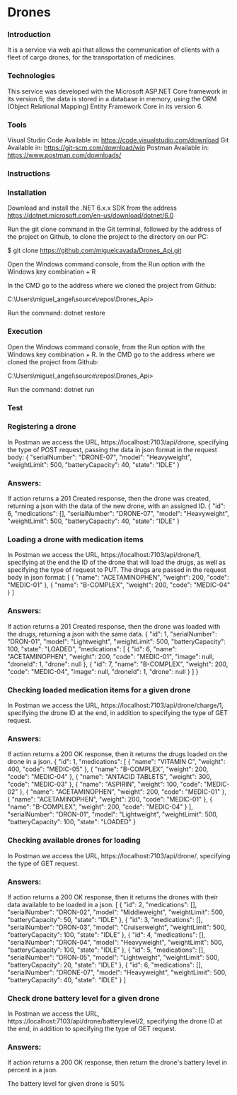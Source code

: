 # Drones

### Introduction 
It is a service via web api that allows the communication of clients with a fleet of cargo drones, for the transportation of medicines.

### Technologies 
This service was developed with the Microsoft ASP.NET Core framework in its version 6, the data is stored in a database in memory, using the ORM (Object Relational Mapping) Entity Framework Core in its version 6.

### Tools
Visual Studio Code
Available in: https://code.visualstudio.com/download
Git
Available in: https://git-scm.com/download/win
Postman
Available in: https://www.postman.com/downloads/

### Instructions

### Installation
Download and install the .NET 6.x.x SDK from the address https://dotnet.microsoft.com/en-us/download/dotnet/6.0

Run the git clone command in the Git terminal, followed by the address of the project on Github, to clone the project to the directory on our PC:

$ git clone https://github.com/miguelcavada/Drones_Api.git 

Open the Windows command console, from the Run option with the Windows key combination + R

In the CMD go to the address where we cloned the project from Github:

C:\Users\miguel_angel\source\repos\Drones_Api>

Run the command: dotnet restore

### Execution
Open the Windows command console, from the Run option with the Windows key combination + R.
In the CMD go to the address where we cloned the project from Github:

C:\Users\miguel_angel\source\repos\Drones_Api>

Run the command: dotnet run

### Test
### Registering a drone
In Postman we access the URL, https://localhost:7103/api/drone, specifying the type of POST request, passing the data in json format in the request body:
{
    "serialNumber": "DRONE-07",
    "model": "Heavyweight",
    "weightLimit": 500,
    "batteryCapacity": 40,
    "state": "IDLE"
}

### Answers:
If action returns a 201 Created response, then the drone was created, returning a json with the data of the new drone, with an assigned ID.
{
    "id": 6,
    "medications": [],
    "serialNumber": "DRONE-07",
    "model": "Heavyweight",
    "weightLimit": 500,
    "batteryCapacity": 40,
    "state": "IDLE"
}

### Loading a drone with medication items
In Postman we access the URL, https://localhost:7103/api/drone/1, specifying at the end the ID of the drone that will load the drugs, as well as specifying the type of request to PUT. The drugs are passed in the request body in json format:
[
    {
        "name": "ACETAMINOPHEN",
        "weight": 200,
        "code": "MEDIC-01"
    },
    {
        "name": "B-COMPLEX",
        "weight": 200,
        "code": "MEDIC-04"
    }
]
### Answers:
If action returns a 201 Created response, then the drone was loaded with the drugs, returning a json with the same data.
{
    "id": 1,
    "serialNumber": "DRON-01",
    "model": "Lightweight",
    "weightLimit": 500,
    "batteryCapacity": 100,
    "state": "LOADED",
    "medications": [
        {
            "id": 6,
            "name": "ACETAMINOPHEN",
            "weight": 200,
            "code": "MEDIC-01",
            "image": null,
            "droneId": 1,
            "drone": null
        },
        {
            "id": 7,
            "name": "B-COMPLEX",
            "weight": 200,
            "code": "MEDIC-04",
            "image": null,
            "droneId": 1,
            "drone": null
        }
    ]
}

### Checking loaded medication items for a given drone
In Postman we access the URL, https://localhost:7103/api/drone/charge/1, specifying the drone ID at the end, in addition to specifying the type of GET request.
### Answers:
If action returns a 200 OK response, then it returns the drugs loaded on the drone in a json.
{
    "id": 1,
    "medications": [
        {
            "name": "VITAMIN C",
            "weight": 400,
            "code": "MEDIC-05"
        },
        {
            "name": "B-COMPLEX",
            "weight": 200,
            "code": "MEDIC-04"
        },
        {
            "name": "ANTACID TABLETS",
            "weight": 300,
            "code": "MEDIC-03"
        },
        {
            "name": "ASPIRIN",
            "weight": 100,
            "code": "MEDIC-02"
        },
        {
            "name": "ACETAMINOPHEN",
            "weight": 200,
            "code": "MEDIC-01"
        },
        {
            "name": "ACETAMINOPHEN",
            "weight": 200,
            "code": "MEDIC-01"
        },
        {
            "name": "B-COMPLEX",
            "weight": 200,
            "code": "MEDIC-04"
        }
    ],
    "serialNumber": "DRON-01",
    "model": "Lightweight",
    "weightLimit": 500,
    "batteryCapacity": 100,
    "state": "LOADED"
}

### Checking available drones for loading
In Postman we access the URL, https://localhost:7103/api/drone/, specifying the type of GET request.
### Answers:
If action returns a 200 OK response, then it returns the drones with their data available to be loaded in a json.
[
    {
        "id": 2,
        "medications": [],
        "serialNumber": "DRON-02",
        "model": "Middleweight",
        "weightLimit": 500,
        "batteryCapacity": 50,
        "state": "IDLE"
    },
    {
        "id": 3,
        "medications": [],
        "serialNumber": "DRON-03",
        "model": "Cruiserweight",
        "weightLimit": 500,
        "batteryCapacity": 100,
        "state": "IDLE"
    },
    {
        "id": 4,
        "medications": [],
        "serialNumber": "DRON-04",
        "model": "Heavyweight",
        "weightLimit": 500,
        "batteryCapacity": 100,
        "state": "IDLE"
    },
    {
        "id": 5,
        "medications": [],
        "serialNumber": "DRON-05",
        "model": "Lightweight",
        "weightLimit": 500,
        "batteryCapacity": 20,
        "state": "IDLE"
    },
    {
        "id": 6,
        "medications": [],
        "serialNumber": "DRONE-07",
        "model": "Heavyweight",
        "weightLimit": 500,
        "batteryCapacity": 40,
        "state": "IDLE"
    }
]

### Check drone battery level for a given drone
In Postman we access the URL, https://localhost:7103/api/drone/batterylevel/2, specifying the drone ID at the end, in addition to specifying the type of GET request.
### Answers:
If action returns a 200 OK response, then return the drone's battery level in percent in a json.

The battery level for given drone is 50%






